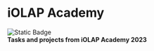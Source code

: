 # iOLAP Academy
![Static Badge](https://img.shields.io/badge/Python-3.9-version) <br>
**Tasks and projects from iOLAP Academy 2023**
